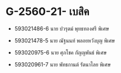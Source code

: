 # G-2560-21- เบสิค
- 593021486-6 นาย ปวรุตม์ พุทธทองศรี  พิเศษ

- 593021478-5 นาย ณัฐนนท์ พลอยหวังบุญ  พิเศษ

- 593020975-6 นาย ศุภโชค กัญญพันธ์  พิเศษ

- 593020961-7 นาย พัทธกานต์ รัตนาไลย  พิเศษ
